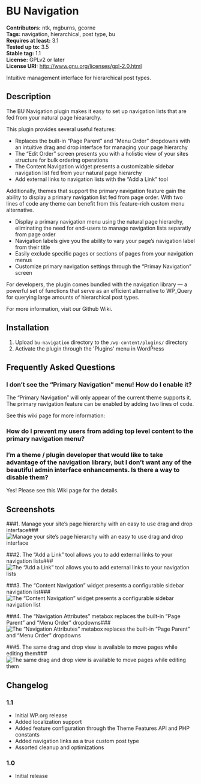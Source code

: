 # BU Navigation #
**Contributors:** ntk, mgburns, gcorne  
**Tags:** navigation, hierarchical, post type, bu  
**Requires at least:** 3.1  
**Tested up to:** 3.5  
**Stable tag:** 1.1  
**License:** GPLv2 or later  
**License URI:** http://www.gnu.org/licenses/gpl-2.0.html  

Intuitive management interface for hierarchical post types.

## Description ##
The BU Navigation plugin makes it easy to set up navigation lists that are fed from your natural page hieararchy.

This plugin provides several useful features:
* Replaces the built-in “Page Parent” and “Menu Order” dropdowns with an intuitive drag and drop interface for managing your page hierarchy
* The “Edit Order” screen presents you with a holistic view of your sites structure for bulk ordering operations
* The Content Navigation widget presents a customizable sidebar navigation list fed from your natural page hierarchy
* Add external links to navigation lists with the “Add a Link” tool

Additionally, themes that support the primary navigation feature gain the ability to display a primary navigation list fed from page order.  With two lines of code any theme can benefit from this feature-rich custom menu alternative.
* Display a primary navigation menu using the natural page hierarchy, eliminating the need for end-users to manage navigation lists separatly from page order
* Navigation labels give you the ability to vary your page’s navigation label from their title
* Easily exclude specific pages or sections of pages from your navigation menus
* Customize primary navigation settings through the “Primay Navigation” screen

For developers, the plugin comes bundled with the navigation library — a powerful set of functions that serve as an efficient alternative to WP_Query for querying large amounts of hierarchical post types.

For more information, visit our Github Wiki.

## Installation ##

1. Upload `bu-navigation` directory to the `/wp-content/plugins/` directory
2. Activate the plugin through the 'Plugins' menu in WordPress

## Frequently Asked Questions ##

### I don’t see the “Primary Navigation” menu!  How do I enable it? ###
The “Primary Navigation” will only appear of the current theme supports it.  The primary navigation feature can be enabled by adding two lines of code.

See this wiki page for more information:

### How do I prevent my users from adding top level content to the primary navigation menu? ###

### I’m a theme / plugin developer that would like to take advantage of the navigation library, but I don’t want any of the beautiful admin interface enhancements.  Is there a way to disable them? ###
Yes!  Please see this Wiki page for the details.

## Screenshots ##

###1. Manage your site’s page hierarchy with an easy to use drag and drop interface###
![Manage your site’s page hierarchy with an easy to use drag and drop interface](http://s.wordpress.org/extend/plugins/bu-navigation/screenshot-1.png)

###2. The “Add a Link” tool allows you to add external links to your navigation lists###
![The “Add a Link” tool allows you to add external links to your navigation lists](http://s.wordpress.org/extend/plugins/bu-navigation/screenshot-2.png)

###3. The “Content Navigation” widget presents a configurable sidebar navigation list###
![The “Content Navigation” widget presents a configurable sidebar navigation list](http://s.wordpress.org/extend/plugins/bu-navigation/screenshot-3.png)

###4. The “Navigation Attributes” metabox replaces the built-in “Page Parent” and “Menu Order” dropdowns###
![The “Navigation Attributes” metabox replaces the built-in “Page Parent” and “Menu Order” dropdowns](http://s.wordpress.org/extend/plugins/bu-navigation/screenshot-4.png)

###5. The same drag and drop view is available to move pages while editing them###
![The same drag and drop view is available to move pages while editing them](http://s.wordpress.org/extend/plugins/bu-navigation/screenshot-5.png)


## Changelog ##

### 1.1 ###
* Initial WP.org release
* Added localization support
* Added feature configuration through the Theme Features API and PHP constants
* Added navigation links as a true custom post type
* Assorted cleanup and optimizations

### 1.0 ###
* Initial release